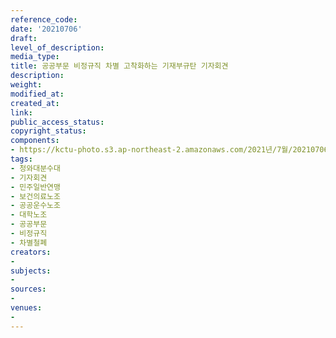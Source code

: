 ```yaml
---
reference_code: 
date: '20210706'
draft: 
level_of_description: 
media_type: 
title: 공공부문 비정규직 차별 고착화하는 기재부규탄 기자회견
description: 
weight: 
modified_at: 
created_at: 
link: 
public_access_status: 
copyright_status: 
components:
- https://kctu-photo.s3.ap-northeast-2.amazonaws.com/2021년/7월/20210706-공공부문+비정규직+차별+고착화하는+기재부규탄+기자회견_청와대분수대_기자회견_민주일반연맹_보건의료노조_공공운수노조_대학노조_공공부문_비정규직_차별철폐/403662_59515_5411.jpg
tags:
- 청와대분수대
- 기자회견
- 민주일반연맹
- 보건의료노조
- 공공운수노조
- 대학노조
- 공공부문
- 비정규직
- 차별철폐
creators:
- 
subjects:
- 
sources:
- 
venues:
- 
---
```

